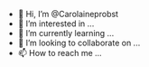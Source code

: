 - 👋 Hi, I’m @Carolaineprobst
- 👀 I’m interested in ...
- 🌱 I’m currently learning ...
- 💞️ I’m looking to collaborate on ...
- 📫 How to reach me ...

<!---
Carolaineprobst/Carolaineprobst is a ✨ special ✨ repository because its `README.md` (this file) appears on your GitHub profile.
You can click the Preview link to take a look at your changes.
--->

